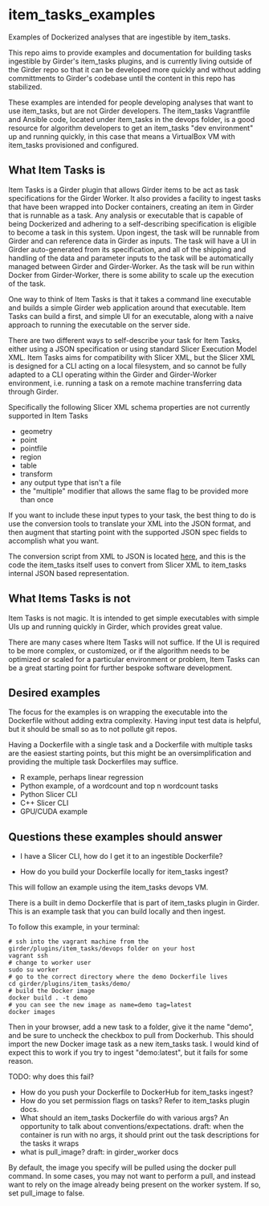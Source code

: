 # item_tasks_examples
Examples of Dockerized analyses that are ingestible by item_tasks.

This repo aims to provide examples and documentation for building tasks ingestible by Girder's item_tasks plugins, and
is currently living outside of the Girder repo so that it can be developed more quickly and without adding committments
to Girder's codebase until the content in this repo has stabilized.

These examples are intended for people developing analyses that want to use item_tasks, but are not Girder developers.  The item_tasks Vagrantfile and Ansible code, located under item_tasks in the devops folder, is a good resource for algorithm developers to get an item_tasks "dev environment" up and running quickly, in this case that means a VirtualBox VM with item_tasks provisioned and configured.

## What Item Tasks is

Item Tasks is a Girder plugin that allows Girder items to be act as task specifications for the Girder Worker.  It also provides a facility to ingest tasks that have been wrapped into Docker containers, creating an item in Girder that is runnable as a task.  Any analysis or executable that is capable of being Dockerized and adhering to a self-describing specification is eligible to become a task in this system.  Upon ingest, the task will be runnable from Girder and can reference data in Girder as inputs.  The task will have a UI in Girder auto-generated from its specification, and all of the shipping and handling of the data and parameter inputs to the task will be automatically managed between Girder and Girder-Worker.  As the task will be run within Docker from Girder-Worker, there is some ability to scale up the execution of the task.

One way to think of Item Tasks is that it takes a command line executable and builds a simple Girder web application around that executable. Item Tasks can build a first, and simple UI for an executable, along with a naive approach to running the executable on the server side. 

There are two different ways to self-describe your task for Item Tasks, either using a JSON specification or using standard Slicer Execution Model XML.  Item Tasks aims for compatibility with Slicer XML, but the Slicer XML is designed for a CLI acting on a local filesystem, and so cannot be fully adapted to a CLI operating within the Girder and Girder-Worker environment, i.e. running a task on a remote machine transferring data through Girder.

Specifically the following Slicer XML schema properties are not currently supported in Item Tasks

* geometry
* point
* pointfile
* region
* table
* transform
* any output type that isn't a file
* the "multiple" modifier that allows the same flag to be provided more than once

If you want to include these input types to your task, the best thing to do is use the conversion tools to translate your XML into the JSON format, and then augment that starting point with the supported JSON spec fields to accomplish what you want.

The conversion script from XML to JSON is located [here](https://github.com/girder/girder/blob/master/plugins/item_tasks/server/cli_parser.py), and this is the code the item_tasks itself uses to convert from Slicer XML to item_tasks internal JSON based representation.

## What Items Tasks is not

Item Tasks is not magic.  It is intended to get simple executables with simple UIs up and running quickly in Girder, which provides great value.

There are many cases where Item Tasks will not suffice.  If the UI is required to be more complex, or customized, or if the algorithm needs to be optimized or scaled for a particular environment or problem, Item Tasks can be a great starting point for further bespoke software development.

## Desired examples

The focus for the examples is on wrapping the executable into the Dockerfile without adding extra complexity.  Having input test data is helpful, but it should be small so as to not pollute git repos.

Having a Dockerfile with a single task and a Dockerfile with multiple tasks are the easiest starting points, but this might be an oversimplification and
providing the multiple task Dockerfiles may suffice.

* R example, perhaps linear regression
* Python example, of a wordcount and top n wordcount tasks
* Python Slicer CLI
* C++ Slicer CLI
* GPU/CUDA example

## Questions these examples should answer

* I have a Slicer CLI, how do I get it to an ingestible Dockerfile?

* How do you build your Dockerfile locally for item_tasks ingest?

This will follow an example using the item_tasks devops VM.

There is a built in demo Dockerfile that is part of item_tasks plugin in Girder.  This is an example task that you can build locally and then ingest.

To follow this example, in your terminal:

```
# ssh into the vagrant machine from the girder/plugins/item_tasks/devops folder on your host
vagrant ssh
# change to worker user
sudo su worker
# go to the correct directory where the demo Dockerfile lives
cd girder/plugins/item_tasks/demo/
# build the Docker image
docker build . -t demo
# you can see the new image as name=demo tag=latest
docker images
```

Then in your browser, add a new task to a folder, give it the name "demo", and be sure to uncheck the checkbox to pull from Dockerhub.  This should import the new Docker image task as a new item_tasks task.  I would kind of expect this to work if you try to ingest "demo:latest", but it fails for some reason.

TODO: why does this fail?

* How do you push your Dockerfile to DockerHub for item_tasks ingest?
* How do you set permission flags on tasks?  Refer to item_tasks plugin docs.
* What should an item_tasks Dockerfile do with various args?  An opportunity to talk about conventions/expectations.
draft:   when the container is run with no args, it should print out the task descriptions for the tasks it wraps
* what is pull_image?
draft:
in girder_worker docs

By default, the image you specify will be pulled using the docker pull command. In some cases, you may not want to perform a pull, and instead want to rely on the image already being present on the worker system. If so, set pull_image to false.




